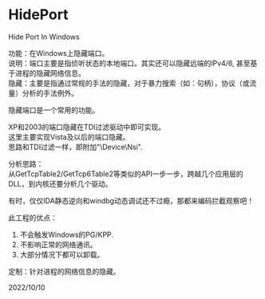 # HidePort
Hide Port In Windows

功能：在Windows上隐藏端口。  
说明：端口主要是指侦听状态的本地端口。其实还可以隐藏远端的IPv4/6, 甚至基于进程的隐藏网络信息。  
隐藏：主要是指通过常规的手法的隐藏，对于暴力搜索（如：句柄），协议（或流量）分析的手法例外。  

隐藏端口是一个常用的功能。  

XP和2003的端口隐藏在TDI过滤驱动中即可实现。  
这里主要实现Vista及以后的端口隐藏。  
思路和TDI过滤一样，即附加"\\Device\\Nsi".  

分析思路：  
从GetTcpTable2/GetTcp6Table2等类似的API一步一步，跨越几个应用层的DLL，到内核还要分析几个驱动。  

有时，仅仅IDA静态逆向和windbg动态调试还不过瘾，那都来编码拦截观察吧！  

此工程的优点：  
1. 不会触发Windows的PG/KPP.  
2. 不影响正常的网络通讯。  
3. 大部分情况下都可以卸载。  

定制：针对进程的网络信息的隐藏。  

2022/10/10
